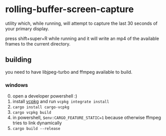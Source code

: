 # rolling-buffer-screen-capture

utility which, while running, will attempt to capture the last 30 seconds of your primary display.

press shift+super+R while running and it will write an mp4 of the available frames to the current directory.

## building

you need to have libjpeg-turbo and ffmpeg available to build.

### windows

0. open a developer powershell :)
1. install [vcpkg](https://vcpkg.io/en/getting-started.html) and run `vcpkg integrate install`
2. `cargo install cargo-vcpkg`
3. `cargo vcpkg build`
4. in powershell, `$env:CARGO_FEATURE_STATIC=1` because otherwise ffmpeg tries to link dynamically
4. `cargo build --release`
